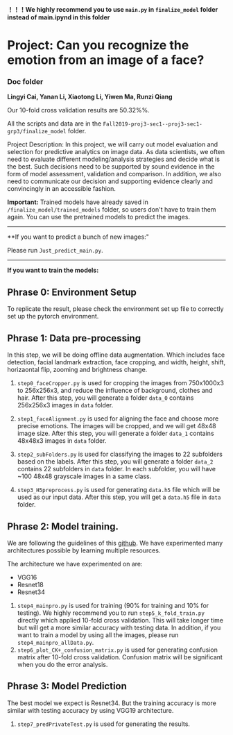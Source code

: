 **！！！We highly recommend you to use `main.py` in `finalize_model` folder instead of main.ipynd in this folder**<br>

# Project: Can you recognize the emotion from an image of a face?

### Doc folder
**Lingyi Cai, Yanan Li, Xiaotong Li, Yiwen Ma, Runzi Qiang**

Our 10-fold cross validation results are 50.32%%.<br>

All the scripts and data are in the `Fall2019-proj3-sec1--proj3-sec1-grp3/finalize_model` folder. 



Project Description: In this project, we will carry out model evaluation and selection for predictive analytics on image data. As data scientists, we often need to evaluate different modeling/analysis strategies and decide what is the best. Such decisions need to be supported by sound evidence in the form of model assessment, validation and comparison. In addition, we also need to communicate our decision and supporting evidence clearly and convincingly in an accessible fashion.

**Important:** Trained models have already saved in `/finalize_model/trained_models` folder, so users don't have to train them again. You can use the pretrained models to predict the images. 

***
**If you want to predict a bunch of new images:" <br>

Please run `Just_predict_main.py`. 



***
**If you want to train the models:**

## Phrase 0: Environment Setup
To replicate the result, please check the environment set up file to correctly set up the pytorch environment.


## Phrase 1: Data pre-processing 
In this step, we will be doing offline data augmentation. Which includes face detection, facial landmark extraction, face cropping, and width, height, shift, horizaontal flip, zooming and brightness change.<br>
1. `step0_faceCropper.py` is used for cropping the images from 750x1000x3 to 256x256x3, and reduce the influence of background, clothes and hair. After this step, you will generate a folder `data_0` contains 256x256x3 images in `data` folder. <br>

2. `step1_faceAlignment.py` is used for aligning the face and choose more precise emotions. The images will be cropped, and we will get 48x48 image size. After this step, you will generate a folder `data_1` contains 48x48x3 images in `data` folder. <br>

3. `step2_subFolders.py` is used for classifying the images to 22 subfolders based on the labels. After this step, you will generate a folder `data_2` contains 22 subfolders in `data` folder. In each subfolder, you will have ~100 48x48 grayscale images in a same class. 

4. `step3_H5preprocess.py` is used for generating `data.h5` file which will be used as our input data. After this step, you will get a `data.h5` file in `data` folder. 

## Phrase 2: Model training.
We are following the guidelines of this [github](https://github.com/WuJie1010/Facial-Expression-Recognition.Pytorch). We have experimented many architectures possible by learning multiple resources.

The architecture we have experimented on are:

- VGG16 
- Resnet18
- Resnet34

1. `step4_mainpro.py` is used for training (90% for training and 10% for testing). We highly recommend you to run `step5_k_fold_train.py` directly which applied 10-fold cross validation. This will take longer time but will get a more similar accuracy with testing data. In addition, if you want to train a model by using all the images, please run `step4_mainpro_allData.py`. <br>
2. `step6_plot_CK+_confusion_matrix.py` is used for generating confusion matrix after 10-fold cross validation. Confusion matrix will be significant when you do the error analysis. <br>

## Phrase 3: Model Prediction
The best model we expect is Resnet34. But the training accuracy is more similar with testing accuracy by using VGG19 architecture. 

1. `step7_predPrivateTest.py` is used for generating the results. 
